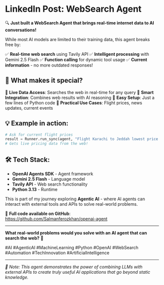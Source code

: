 # LinkedIn Post: WebSearch Agent

🔍 **Just built a WebSearch Agent that brings real-time internet data to AI conversations!**

While most AI models are limited to their training data, this agent breaks free by:

✅ **Real-time web search** using Tavily API
✅ **Intelligent processing** with Gemini 2.5 Flash
✅ **Function calling** for dynamic tool usage
✅ **Current information** - no more outdated responses!

## 🚀 What makes it special?

🔸 **Live Data Access**: Searches the web in real-time for any query
🔸 **Smart Integration**: Combines web results with AI reasoning
🔸 **Easy Setup**: Just a few lines of Python code
🔸 **Practical Use Cases**: Flight prices, news updates, current events

## 💡 Example in action:
```python
# Ask for current flight prices
result = Runner.run_sync(agent, "Flight Karachi to Jeddah lowest price in PKR")
# Gets live pricing data from the web!
```

## 🛠️ Tech Stack:
- **OpenAI Agents SDK** - Agent framework
- **Gemini 2.5 Flash** - Language model
- **Tavily API** - Web search functionality
- **Python 3.13** - Runtime

This is part of my journey exploring **Agentic AI** - where AI agents can interact with external tools and APIs to solve real-world problems.

🔗 **Full code available on GitHub**: https://github.com/Salmanferozkhan/openai-agent

---

**What real-world problems would you solve with an AI agent that can search the web?** 🤔

#AI #AgenticAI #MachineLearning #Python #OpenAI #WebSearch #Automation #TechInnovation #ArtificialIntelligence

---

*📝 Note: This agent demonstrates the power of combining LLMs with external APIs to create truly useful AI applications that go beyond static knowledge.*